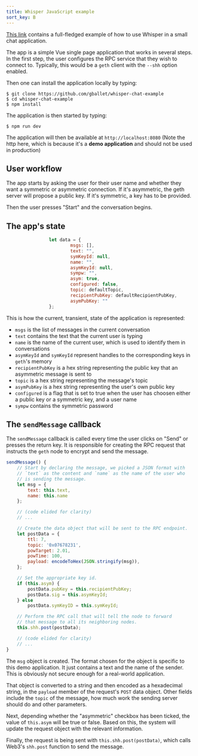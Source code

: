 ```yaml
---
title: Whisper JavaScript example
sort_key: B
---
```


[This link](https://github.com/gballet/whisper-chat-example) contains a full-fledged example of how to use Whisper in a small chat application.

The app is a simple Vue single page application that works in several steps. In the first step, the user configures the RPC service that they wish to connect to. Typically, this would be a `geth` client with the `--shh` option enabled.

Then one can install the application locally by typing:

```
$ git clone https://github.com/gballet/whisper-chat-example
$ cd whisper-chat-example
$ npm install
```

The application is then started by typing:

```
$ npm run dev
```

The application will then be available at `http://localhost:8080` (Note the http here, which is because it's a **demo application** and should not be used in production)

## User workflow

The app starts by asking the user for their user name and whether they want a symmetric or asymmetric connection. If it's asymmetric, the geth server will propose a public key. If it's symmetric, a key has to be provided.

Then the user presses "Start" and the conversation begins.

## The app's state

```javascript
                let data = {
                        msgs: [],
                        text: "",
                        symKeyId: null,
                        name: "",
                        asymKeyId: null,
                        sympw: "",
                        asym: true,
                        configured: false,
                        topic: defaultTopic,
                        recipientPubKey: defaultRecipientPubKey,
                        asymPubKey: ""
                };
```

This is how the current, transient, state of the application is represented:

  * `msgs` is the list of messages in the current conversation
  * `text` contains the text that the current user is typing
  * `name` is the name of the current user, which is used to identify them in conversations
  * `asymKeyId` and `symKeyId` represent handles to the corresponding keys in `geth`'s memory
  * `recipientPubKey` is a hex string representing the public key that an asymmetric message is sent to
  * `topic` is a hex string representing the message's topic
  * `asymPubKey` is a hex string representing the user's own public key
  * `configured` is a flag that is set to true when the user has choosen either a public key or a symmetric key, and a user name
  * `sympw` contains the symmetric password

## The `sendMessage` callback

The `sendMessage` callback is called every time the user clicks on "Send" or presses the return key. It is responsible for creating the RPC request that instructs the `geth` node to encrypt and send the message.

```javascript
sendMessage() {
    // Start by declaring the message, we picked a JSON format with
    // `text` as the content and `name` as the name of the user who
    // is sending the message.
    let msg = {
        text: this.text,
        name: this.name
    };

    // (code elided for clarity)
    // ...

    // Create the data object that will be sent to the RPC endpoint.
    let postData = {
        ttl: 7,
        topic: '0x07678231',
        powTarget: 2.01,
        powTime: 100,
        payload: encodeToHex(JSON.stringify(msg)),
    };

    // Set the appropriate key id.
    if (this.asym) {
        postData.pubKey = this.recipientPubKey;
        postData.sig = this.asymKeyId;
    } else
        postData.symKeyID = this.symKeyId;

    // Perform the RPC call that will tell the node to forward
    // that message to all its neighboring nodes.
    this.shh.post(postData);

    // (code elided for clarity)
    // ...
}
```

The `msg` object is created. The format chosen for the object is specific to this demo application. It just contains a text and the name of the sender. This is obviously not secure enough for a real-world application.

That object is converted to a string and then encoded as a hexadecimal string, in the `payload` member of the request's `POST` data object. Other fields include the `topic` of the message, how much work the sending server should do and other parameters.

Next, depending whether the "asymmetric" checkbox has been ticked, the value of `this.asym` will be true or false. Based on this, the system will update the request object with the relevant information.

Finally, the request is being sent with `this.shh.post(postData)`, which calls Web3's `shh.post` function to send the message.
